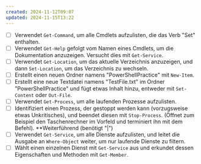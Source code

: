 ```yaml
---
created: 2024-11-12T09:07
updated: 2024-11-15T13:22
---
```


* [ ] Verwendet `Get-Command`, um alle Cmdlets aufzulisten, die das Verb "Set" enthalten.
* [ ] Verwendet `Get-Help` gefolgt vom Namen eines Cmdlets, um die Dokumentation anzuzeigen. Versucht dies mit `Get-Service`.
* [ ] Verwendet `Get-Location`, um das aktuelle Verzeichnis anzuzeigen, und dann `Set-Location`, um das Verzeichnis zu wechseln.
* [ ] Erstellt einen neuen Ordner namens "PowerShellPractice" mit `New-Item`.
* [ ] Erstellt eine neue Textdatei namens "TestFile.txt" im Ordner "PowerShellPractice" und fügt etwas Inhalt hinzu, entweder mit `Set-Content` oder `Out-File`.
* [ ] Verwendet `Get-Process`, um alle laufenden Prozesse aufzulisten.
* [ ] Identifiziert einen Prozess, der gestoppt werden kann (vorzugsweise etwas Unkritisches), und beendet diesen mit `Stop-Process`. (Öffnet zum Beispiel den Taschenrechner im Vorfeld und terminiert ihn mit dem Befehl).
**Weiterführend (benötigt "|")
* [ ] Verwendet `Get-Service`, um alle Dienste aufzulisten, und leitet die Ausgabe an `Where-Object` weiter, um nur laufende Dienste zu filtern.
* [ ] Wählt einen einzelnen Dienst mit `Get-Service` aus und erkundet dessen Eigenschaften und Methoden mit `Get-Member`.
